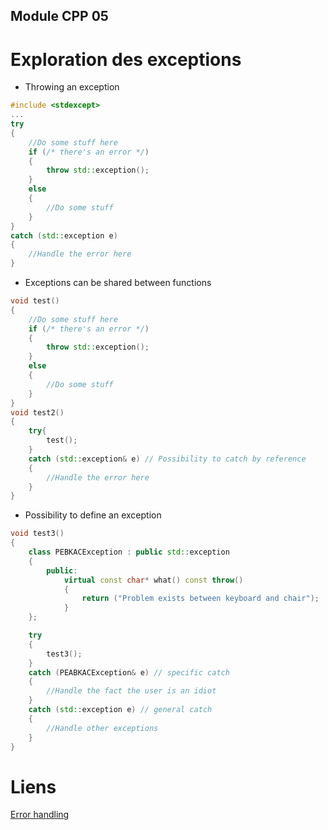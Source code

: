 ## Module CPP 05

# Exploration des exceptions 

- Throwing an exception

```c++
#include <stdexcept>
...
try
{
	//Do some stuff here
	if (/* there's an error */)
	{
		throw std::exception();
	}
	else
	{
		//Do some stuff
	}
}
catch (std::exception e)
{
	//Handle the error here
}
```

- Exceptions can be shared between functions
```c++
void test()
{
	//Do some stuff here
	if (/* there's an error */)
	{
		throw std::exception();
	}
	else
	{
		//Do some stuff
	}
}
void test2()
{
	try{
		test();
	}
	catch (std::exception& e) // Possibility to catch by reference
	{
		//Handle the error here
	}
}
```
- Possibility to define an exception

```c++
void test3()
{
	class PEBKACException : public std::exception
	{
		public:
			virtual const char* what() const throw()
			{
				return ("Problem exists between keyboard and chair");
			}
	};

	try
	{
		test3();
	}
	catch (PEABKACException& e) // specific catch
	{
		//Handle the fact the user is an idiot 
	}
	catch (std::exception e) // general catch
	{
		//Handle other exceptions 
	}
}
```
# Liens

[Error handling](https://en.cppreference.com/w/cpp/error)